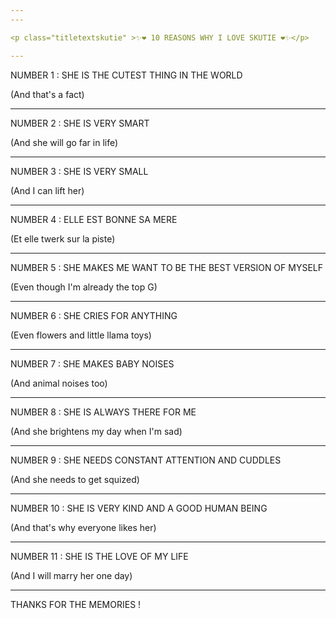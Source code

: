 ```yaml
---
---

<p class="titletextskutie" >✨❤️ 10 REASONS WHY I LOVE SKUTIE ❤️✨</p>

---
```


<p class="titletext" >NUMBER 1 : SHE IS THE CUTEST THING IN THE WORLD</p>
<p class="skutietext" >(And that's a fact)</p>

<div class="demo">
  <div class="perspective-container">
    <div class="card card1"></div>
  </div>
</div>

---

<p class="titletext" >NUMBER 2 : SHE IS VERY SMART</p>
<p class="skutietext" >(And she will go far in life)</p>

<div class="demo">
  <div class="perspective-container">
    <div class="card card2"></div>
  </div>
</div>

---

<p class="titletext" >NUMBER 3 : SHE IS VERY SMALL</p>
<p class="skutietext" >(And I can lift her)</p>

<div class="demo">
  <div class="perspective-container">
    <div class="card card3"></div>
  </div>
</div>

---

<p class="titletext" >NUMBER 4 : ELLE EST BONNE SA MERE</p>
<p class="skutietext" >(Et elle twerk sur la piste)</p>

<div class="demo">
  <div class="perspective-container">
    <div class="card card4"></div>
  </div>
</div>

---

<p class="titletext" >NUMBER 5 : SHE MAKES ME WANT TO BE THE BEST VERSION OF MYSELF</p>
<p class="skutietext" >(Even though I'm already the top G)</p>

<div class="demo">
  <div class="perspective-container">
    <div class="card card5"></div>
  </div>
</div>

---

<p class="titletext" >NUMBER 6 : SHE CRIES FOR ANYTHING</p>
<p class="skutietext" >(Even flowers and little llama toys)</p>

<div class="demo">
  <div class="perspective-container">
    <div class="card card6"></div>
  </div>
</div>

---

<p class="titletext" >NUMBER 7 : SHE MAKES BABY NOISES</p>
<p class="skutietext" >(And animal noises too)</p>

<div class="demo">
  <div class="perspective-container">
    <div class="card card7"></div>
  </div>
</div>

---

<p class="titletext" >NUMBER 8 : SHE IS ALWAYS THERE FOR ME</p>
<p class="skutietext" >(And she brightens my day when I'm sad)</p>

<div class="demo">
  <div class="perspective-container">
    <div class="card card8"></div>
  </div>
</div>

---

<p class="titletext" >NUMBER 9 : SHE NEEDS CONSTANT ATTENTION AND CUDDLES</p>
<p class="skutietext" >(And she needs to get squized)</p>

<div class="demo">
  <div class="perspective-container">
    <div class="card card9"></div>
  </div>
</div>

---

<p class="titletext" >NUMBER 10 : SHE IS VERY KIND AND A GOOD HUMAN BEING</p>
<p class="skutietext" >(And that's why everyone likes her)</p>

<div class="demo">
  <div class="perspective-container">
    <div class="card card10"></div>
  </div>
</div>

---

<p class="titletext" >NUMBER 11 : SHE IS THE LOVE OF MY LIFE</p>
<p class="skutietext" >(And I will marry her one day)</p>

<div class="demo">
  <div class="perspective-container">
    <div class="card card11"></div>
  </div>
</div>

---

<p class="titletextskutie" >THANKS FOR THE MEMORIES !</p>

<div id="stage">
      <div id="rotate">
        <div id="ring-1" class="ring"></div>
        <div id="ring-2" class="ring"></div>
        <div id="ring-3" class="ring"></div>
      </div>
    </div>

<style type="text/css">

      #stage {
        margin: 200px auto;
        width: 900px;
        height: 600px;
        /*
        
        Setting the perspective of the contents of the stage
        but not the stage itself
        
        */
        -webkit-perspective: 1600;
      }

      #rotate {
        margin: 0 auto;
        width: 900px;
        height: 600px;
        /* Ensure that we're in 3D space */
        -webkit-transform-style: preserve-3d;
        /*
        Make the whole set of rows use the x-axis spin animation
        for a duration of 7 seconds, running infinitely and linearly
        */
        -webkit-animation-name: x-spin;
        -webkit-animation-duration: 14s;
        -webkit-animation-iteration-count: infinite;
        -webkit-animation-timing-function: linear;
      }

      .ring {
        margin: 0 auto;
        height: 165px;
        width: 900px;
        -webkit-transform-style: preserve-3d;
        -webkit-animation-iteration-count: infinite;
        -webkit-animation-timing-function: linear;
      }
      
  

      .poster {
        position: absolute;
        left: 375px;
        height: 150px
        width: 100%;
        object-fit: cover;
        opacity: 0.7;
        color: rgba(0,0,0,0.9);
        -webkit-border-radius: 10px;
      }
      
      .poster > p {
        font-family: 'Georgia', serif;
        font-size: 36px;
        font-weight: bold;
        text-align: center;
        margin-top: 28px;
      }

      /*
      Set up each row to have a different animation duration
      and alternating y-axis rotation directions.
      */
      #ring-1 {
        -webkit-animation-name: y-spin;
        -webkit-animation-duration: 20s;
      }

      #ring-2 {
        -webkit-animation-name: back-y-spin;
        -webkit-animation-duration: 18s;
      }

      #ring-3 {
        -webkit-animation-name: y-spin;
        -webkit-animation-duration: 16s;
      }

      /*

      Here we define each of the three individual animations that
      we will be using to have our 3D rotation effect. The first
      animation will perform a full rotation on the x-axis, we'll
      use that on the whole set of objects. The second and third
      animations will perform a full rotation on the y-axis in
      opposite directions, alternating directions between rows.
    
      Note that you currently have to specify an intermediate step
      for rotations even when you are using individual transformation
      constructs.

      */
      @-webkit-keyframes x-spin {
        0%    { -webkit-transform: rotateX(0deg); }
        50%   { -webkit-transform: rotateX(180deg); }
        100%  { -webkit-transform: rotateX(360deg); }
      }

      @-webkit-keyframes y-spin {
        0%    { -webkit-transform: rotateY(0deg); }
        50%   { -webkit-transform: rotateY(180deg); }
        100%  { -webkit-transform: rotateY(360deg); }
      }

      @-webkit-keyframes back-y-spin {
        0%    { -webkit-transform: rotateY(360deg); }
        50%   { -webkit-transform: rotateY(180deg); }
        100%  { -webkit-transform: rotateY(0deg); }
      }
    </style>

    
 <script type="text/javascript">

  const objectList = document.querySelectorAll('.card');
  objectList.forEach((object) => {
  object.onmousemove = handleMouseMove; })
  
 
  function handleMouseMove(event) {
  const height = window.innerHeight;
  const width = window.innerWidth;

  console.log(height);
  console.log(width);
        
  // Creates angles of (-20, -20) (left, bottom) and (20, 20) (right, top)
  const yAxisDegree = event.pageX / width * 60 - 30;
  const xAxisDegree = event.offsetY / height * -1 * 20 + 10;

  console.log(event.pageX);
  console.log(event.pageY);
        
  event.target.style.transform = `rotateY(${yAxisDegree}deg) rotateX(${xAxisDegree}deg)`;
  // Set the sheen position
  setSheenPosition(event.pageX / width, event.offsetY / width);
}

      function setSheenPosition(xRatio, yRatio) {
  // This creates a "distance" up to 400px each direction to offset the sheen
  const xOffset = 1 - (xRatio - 0.7) * 800;
  const yOffset = 1 - (yRatio - 0.5) * 800;
  event.target.style.setProperty('--sheenX', `${xOffset}px`)
  event.target.style.setProperty('--sheenY', `${yOffset}px`)
}

  const POSTERS_PER_ROW = 12;
  const RING_RADIUS = 300;

  function setup_posters (row, value)
  {
    var posterAngle = 360 / POSTERS_PER_ROW;
    for (var i = 0; i < POSTERS_PER_ROW; i ++) {
      var poster = document.createElement('div');
      poster.className = 'poster';
      // compute and assign the transform for this poster
      var transform = 'rotateY(' + (posterAngle * i) + 'deg) translateZ(' + RING_RADIUS + 'px)';
      poster.style.webkitTransform = transform;
      // setup the number to show inside the poster
      
      var content = poster.appendChild(document.createElement('img'));
      if (value == 1) {
      content.setAttribute('src', 'skutie_pics/'+i+'.jpg'); }
      else if (value == 2) {
        content.setAttribute('src', 'skutie_pics/'+i+'_.jpg'); }
      else if (value == 3) {
        content.setAttribute('src', 'skutie_pics/'+i+'__.jpg'); }
  
      content.setAttribute('alt', 'na');
      content.setAttribute('height', '150');
      content.setAttribute('width', '150');
      
    
      
      // add the poster to the row
      row.appendChild(poster);
    }

  }

  function init ()
  {
    setup_posters(document.getElementById('ring-1'), 1);
    setup_posters(document.getElementById('ring-2'), 2);
    setup_posters(document.getElementById('ring-3'), 3);
  }

  // call init once the document is fully loaded
  window.addEventListener('load', init, false);
  

    </script>
